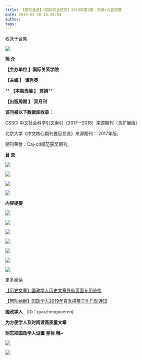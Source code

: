 ```yaml
---
title: 【期刊速递】《国际安全研究》2019年第2期：目录+内容提要
date: 2019-03-20 14:26:54
author: 
tags: 
---
```



收录于合集

![](/images/3295/2.gif)

  

**简 介**

 **【主办单位 】国际关系学院**

 **【主编 】** **谭秀英**

 ** **【本期责编 】** **苏娟****

 **【出版周期 】** **双月刊**

 **该刊被以下数据库收录：**

CSSCI 中文社会科学引文索引（2017—2018）来源期刊（含扩展版）

北京大学《中文核心期刊要目总览》来源期刊： 2017年版;

期刊荣誉：Caj-cd规范获奖期刊;

 **目 录**

  

![](/images/3295/3.png)

![](/images/3295/4.png)

![](/images/3295/5.png)

![](/images/3295/6.png)

 **内容提要**

![](/images/3295/7.png)

![](/images/3295/8.png)

![](/images/3295/9.png)

![](/images/3295/10.png)

![](/images/3295/11.png)

![](/images/3295/12.png)

![](/images/3295/13.png)

更多阅读

[【历史文章】国政学人历史文章导航页面专用链接](http://mp.weixin.qq.com/s?__biz=MzI3MTYzMzE5Mw==&mid=2247487647&idx=4&sn=713bf729dca089516e8f304f88955380&chksm=eb3f8ed9dc4807cf89f3e211dd726289dd92edc62a6a8e19953bf2b366bbeffb59d285e95119&scene=21#wechat_redirect)  

[【团队纳新】国政学人2019年春季招募工作启动通知](http://mp.weixin.qq.com/s?__biz=MzI3MTYzMzE5Mw==&mid=2247488529&idx=1&sn=4d7a223b6bbfccdb000d0846d8be30e8&chksm=eb3f8a57dc480341c8a6ed4339b6d215c73b98cacfdba087fa5b5eddc1b2337dfd0549522576&scene=21#wechat_redirect)  

  

 **国政学人** （ID：guozhengxueren)

  

 **为方便学人及时阅读高质量文章**

 **别忘把国政学人设置** **星标** **哦~**

![](/images/3295/14.gif)

![](/images/3295/15.gif)


